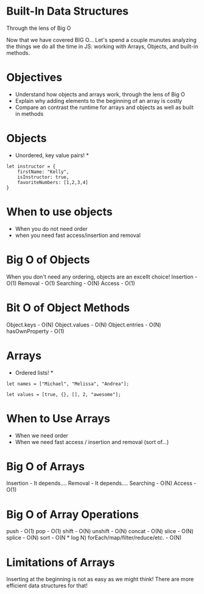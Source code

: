 # Built-In Data Structures
Through the lens of Big O

Now that we have covered BIG O...
Let's spend a couple munutes analyzing the things we do all the time in JS: working with Arrays, Objects, and built-in methods.

# Objectives
- Understand how objects and arrays work, through the lens of Big O
- Explain why adding elements to the beginning of an array is costly
- Compare an contrast the runtime for arrays and objects as well as built in methods

# Objects
* Unordered, key value pairs! *
```
let instructor = {
    firstName: "Kelly",
    isInstructor: true,
    favoriteNumbers: [1,2,3,4]
}
```
# When to use objects
- When you do not need order
- when you need fast access/insertion and removal

# Big O of Objects
When you don't need any ordering, objects are an excellt choice!
Insertion -   O(1)
Removal -   O(1)
Searching -   O(N)
Access -   O(1)

# Bit O of Object Methods
Object.keys -   O(N)
Object.values -   O(N)
Object.entries -   O(N)
hasOwnProperty -   O(1)

# Arrays
* Ordered lists! *
```
let names = ["Michael", "Melissa", "Andrea"];

let values = [true, {}, [], 2, "awesome"];
```

# When to Use Arrays
- When we need order
- When we need fast access / insertion and removal (sort of...)

# Big O of Arrays
Insertion -   It depends....
Removal -   It depends....
Searching -   O(N)
Access -   O(1)

# Big O of Array Operations
push -   O(1)
pop -   O(1)
shift -   O(N)
unshift -   O(N)
concat -   O(N)
slice -   O(N)
splice -   O(N)
sort -   O(N * log N)
forEach/map/filter/reduce/etc. -   O(N)

# Limitations of Arrays
Inserting at the beginning is not as easy as we might think! There are more efficient data structures for that!